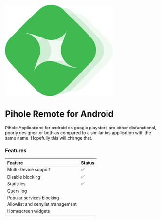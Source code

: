 <p align="start">
  <img src="https://github.com/Inffinite/pihole-remote/blob/main/remote%20logo%20transparent.png?raw=true" height="300">
</p>

# Pihole Remote for Android

Pihole Applications for android on google playstore are either disfunctional, poorly designed or both as compared to a similar ios application with the same name. Hopefully this will change that.

### Features

| Feature | Status |
| :--- | :--- |
| Multi-Device support | :white_check_mark: |
| Disable blocking | :white_check_mark: |
| Statistics | :white_check_mark: |
| Query log |  |
| Popular services blocking |  |
| Allowlist and denylist management |  |
| Homescreen widgets |  |


